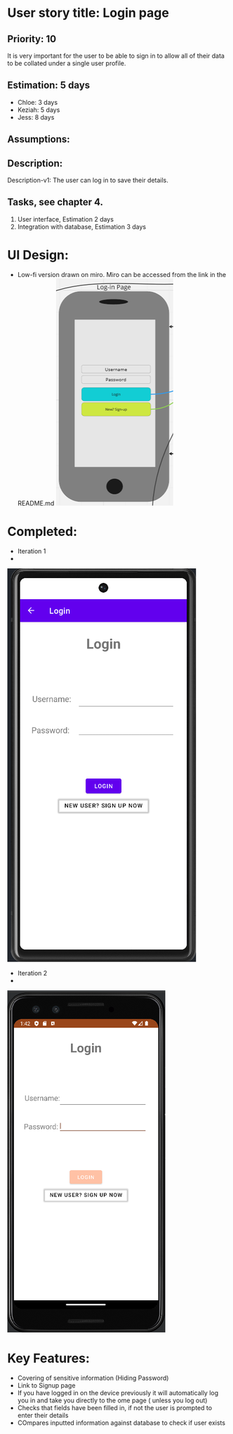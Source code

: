 
# User story title: Login page

## Priority: 10 
It is very important for the user to be able to sign in to allow all of their data to be collated under a single user profile.

## Estimation: 5 days 

* Chloe: 3 days
* Keziah: 5 days
* Jess: 8 days

## Assumptions: 

## Description: 
Description-v1: The user can log in to save their details.

## Tasks, see chapter 4.

1. User interface, Estimation 2 days
2. Integration with database, Estimation 3 days


# UI Design:
* Low-fi version drawn on miro. Miro can be accessed from the link in the README.md
![image](/images/log_in.png)

# Completed:
* Iteration 1
* 
![image](/images/login_finished.png)

* Iteration 2
* 
![image](/images/Login_Page.png)

# Key Features:
* Covering of sensitive information (Hiding Password)
* Link to Signup page
* If you have logged in on the device previously it will automatically log you in and take you directly to the ome page ( unless you log out)
* Checks that fields have been filled in, if not the user is prompted to enter their details
* COmpares inputted information against database to check if user exists 
